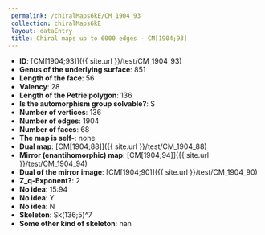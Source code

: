```yaml
--- 
 permalink: /chiralMaps6kE/CM_1904_93 
 collection: chiralMaps6kE
 layout: dataEntry
 title: Chiral maps up to 6000 edges - CM[1904;93]
---
```


- **ID**: [CM[1904;93]]({{ site.url }}/test/CM_1904_93)
- **Genus of the underlying surface**: 851
- **Length of the face**: 56
- **Valency**: 28
- **Length of the Petrie polygon**: 136
- **Is the automorphism group solvable?**: S
- **Number of vertices**: 136
- **Number of edges**: 1904
- **Number of faces**: 68
- **The map is self-**: none
- **Dual map**: [CM[1904;88]]({{ site.url }}/test/CM_1904_88)
- **Mirror (enantihomorphic) map**: [CM[1904;94]]({{ site.url }}/test/CM_1904_94)
- **Dual of the mirror image**: [CM[1904;90]]({{ site.url }}/test/CM_1904_90)
- **Z_q-Exponent?**: 2
- **No idea**:  15:94
- **No idea**: Y
- **No idea**: N
- **Skeleton**: Sk(136;5)^7
- **Some other kind of skeleton**: nan
